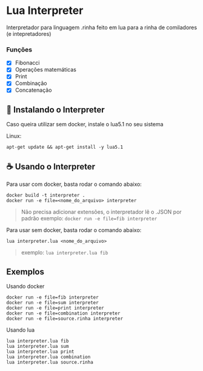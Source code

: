 # Lua Interpreter

Interpretador para linguagem .rinha feito em lua para a rinha de comiladores (e intepretadores) 

### Funções

- [x] Fibonacci
- [x] Operações matemáticas
- [x] Print
- [x] Combinação
- [x] Concatenação

## 🚀 Instalando o Interpreter

Caso queira utilizar sem docker, instale o lua5.1 no seu sistema

Linux:
```
apt-get update && apt-get install -y lua5.1
```

## ☕ Usando o Interpreter

Para usar com docker, basta rodar o comando abaixo:

```
docker build -t interpreter .
docker run -e file=<nome_do_arquivo> interpreter
```

> Não precisa adicionar extensões, o interpretador lê o .JSON por padrão
> exemplo: `docker run -e file=fib interpreter`

Para usar sem docker, basta rodar o comando abaixo:

```
lua interpreter.lua <nome_do_arquivo>
```
> exemplo: `lua interpreter.lua fib`


## Exemplos

Usando docker
```
docker run -e file=fib interpreter
docker run -e file=sum interpreter
docker run -e file=print interpreter
docker run -e file=combination interpreter
docker run -e file=source.rinha interpreter
```

Usando lua
```
lua interpreter.lua fib
lua interpreter.lua sum
lua interpreter.lua print
lua interpreter.lua combination
lua interpreter.lua source.rinha
```